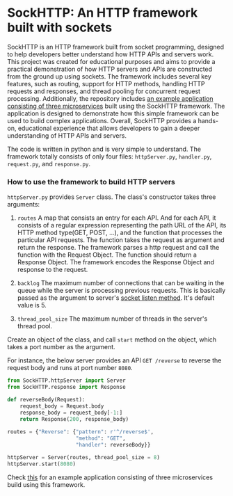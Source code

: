 # SockHTTP: An HTTP framework built with sockets

SockHTTP is an HTTP framework built from socket programming, designed to help developers better understand how HTTP APIs
and servers work. This project was created for educational purposes and aims to provide a practical demonstration
of how HTTP servers and APIs are constructed from the ground up using sockets. The framework includes several key
features, such as routing, support for HTTP methods, handling HTTP requests and responses, and thread pooling for
concurrent request processing. Additionally, the repository includes
[an example application consisting of three microservices](https://github.com/kchiranjewee63/SockHTTP/tree/main/example)
built using the SockHTTP framework. The application is designed to demonstrate how this simple framework can be used to
build complex applications. Overall, SockHTTP provides a hands-on, educational experience that allows developers to gain
a deeper understanding of HTTP APIs and servers.

The code is written in python and is very simple to understand. The framework totally consists of only four files:
`httpServer.py`, `handler.py`, `request.py`, and `response.py`.

### How to use the framework to build HTTP servers

`httpServer.py` provides `Server` class. The class's constructor takes three arguments:

1. `routes`
A map that consists an entry for each API. And for each API, it consists of a regular expression representing the
path URL of the API, its HTTP method type(GET, POST, ...), and the function that processes the particular API requests.
The function takes the request as argument and return the response. The framework parses a http request
and call the function with the Request Object. The function should return a Response Object. The framework encodes
the Response Object and response to the request.

2. `backlog`
The maximum number of connections that can be waiting in the queue while the server is processing previous requests.
This is basically passed as the argument to server's
[socket listen method](https://docs.python.org/3/library/socket.html#:~:text=socket.listen(%5Bbacklog%5D)). It's
default value is 5.

3. `thread_pool_size`
The maximum number of threads in the server's thread pool.

Create an object of the class, and call `start` method on the object, which takes a port number as the argument.

For instance, the below server provides an API `GET /reverse` to reverse the request body and runs at port number `8080`.

```python
from SockHTTP.httpServer import Server
from SockHTTP.response import Response

def reverseBody(Request):
    request_body = Request.body
    response_body = request_body[-1:]
    return Response(200, response_body)
    
routes = {"Reverse": {"pattern": r'^/reverse$',
                      "method": "GET",
                      "handler": reverseBody}}

httpServer = Server(routes, thread_pool_size = 8)
httpServer.start(8080)
```

Check [this](https://github.com/kchiranjewee63/SockHTTP/tree/main/example) for an example application consisting of
three microservices build using this framework.
